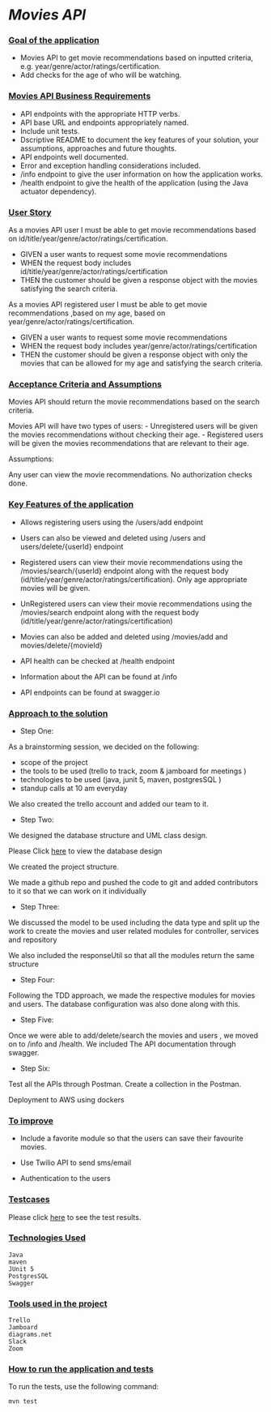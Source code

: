 # _Movies API_

### <ins>Goal of the application</ins>

- Movies API to get movie recommendations based on inputted criteria, e.g.
year/genre/actor/ratings/certification. 
- Add checks for the age of who will be watching.

### <ins>Movies API Business Requirements</ins>

- API endpoints with the appropriate HTTP verbs.
- API base URL and endpoints appropriately named.
- Include unit tests.
- Dscriptive README to document the key features of your solution, your assumptions, approaches
and future thoughts.
- API endpoints well documented.
- Error and exception handling considerations included.
- /info endpoint to give the user information on how the application works.
- /health endpoint to give the health of the application (using the Java actuator dependency).

### <ins>User Story</ins>

As a movies API user
I must be able to get movie recommendations based on id/title/year/genre/actor/ratings/certification.

- GIVEN a user wants to request some movie recommendations
- WHEN the request body includes id/title/year/genre/actor/ratings/certification 
- THEN the customer should be given a response object with the movies satisfying the search criteria.

As a movies API registered user
I must be able to get movie recommendations ,based on my age, based on year/genre/actor/ratings/certification.

- GIVEN a user wants to request some movie recommendations
- WHEN the request body includes year/genre/actor/ratings/certification
- THEN the customer should be given a response object with only the movies that can be allowed for my age and 
  satisfying the search criteria.
  

### <ins>Acceptance Criteria and Assumptions</ins>

Movies API should return the movie recommendations based on the search criteria.

Movies API will have two types of users:
    - Unregistered users will be given the movies recommendations without checking their age.
    - Registered users will be given the movies recommendations that are relevant to their age.

Assumptions:

Any user can view the movie recommendations. No authorization checks done.

### <ins>Key Features of the application</ins>

 - Allows registering users using the /users/add endpoint

 - Users can also be viewed and deleted using /users and users/delete/{userId} endpoint

 - Registered users can view their movie recommendations using the /movies/search/{userId} endpoint
   along with the request body (id/title/year/genre/actor/ratings/certification).
   Only age appropriate movies will be given.

 - UnRegistered users can view their movie recommendations using the /movies/search endpoint
  along with the request body (id/title/year/genre/actor/ratings/certification)
   
 - Movies can also be added and deleted using  /movies/add and movies/delete/{movieId}

 - API health can be checked at /health endpoint

 - Information about the API can be found at /info

 - API endpoints can be found at swagger.io


### <ins>Approach to the solution</ins>

- Step One:

As a brainstorming session, we decided on the following:

- scope of the project
- the tools to be used (trello to track, zoom & jamboard for meetings )
- technologies to be used (java, junit 5, maven, postgresSQL )
- standup calls at 10 am everyday

We also created the trello account and added our team to it.

- Step Two:

We designed the database structure and UML class design.

Please Click [here](https://htmlpreview.github.io/?https://github.com/https://github.com/s-prat/movies/blob/master/docs/Postgres_Table_Design.png) to view the database design

We created the project structure.

We made a github repo and pushed the code to git and added contributors to it 
so that we can work on it individually


- Step Three:

We discussed the model to be used including the data type and split up the work to create the movies and user 
related modules for controller, services and repository

We also included the responseUtil so that all the modules return the same structure

- Step Four:

Following the TDD approach, we made the respective modules for movies and users.
The database configuration was also done along with this.

- Step Five:

Once we were able to add/delete/search the movies and users , we moved on to /info and /health.
We included The API documentation through swagger.

- Step Six:

Test all the APIs through Postman. Create a collection in the Postman.

Deployment to AWS using dockers

### <ins> To improve </ins>

- Include a favorite module so that the users can save their favourite movies.

- Use Twilio API to send sms/email

- Authentication to the users

### <ins> Testcases </ins>

Please click [here](https://htmlpreview.github.io/?https://github.com/https://github.com/s-prat/movies/blob/master/docs/Test%20Results%20-%20MoviesAPI.html) to see the test results.

### <ins>Technologies Used</ins>

    Java
    maven
    JUnit 5
    PostgresSQL
    Swagger
    

### <ins>Tools used in the project</ins>

    Trello
    Jamboard
    diagrams.net
    Slack
    Zoom


### <ins>How to run the application and tests</ins>

To run the tests, use the following command:

    mvn test
    